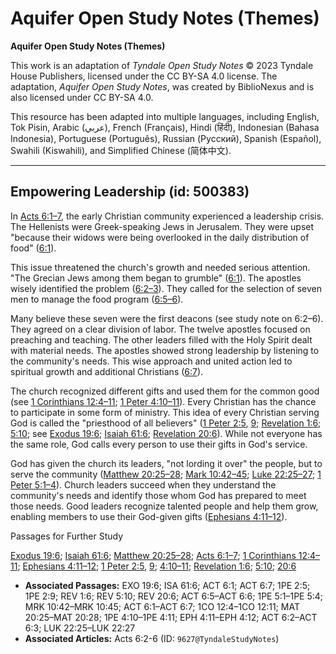 # Aquifer Open Study Notes (Themes)

**Aquifer Open Study Notes (Themes)**

This work is an adaptation of *Tyndale Open Study Notes* © 2023 Tyndale House Publishers, licensed under the CC BY\-SA 4\.0 license. The adaptation, *Aquifer Open Study Notes*, was created by BiblioNexus and is also licensed under CC BY\-SA 4\.0\.

This resource has been adapted into multiple languages, including English, Tok Pisin, Arabic (عربي), French (Français), Hindi (हिंदी), Indonesian (Bahasa Indonesia), Portuguese (Português), Russian (Русский), Spanish (Español), Swahili (Kiswahili), and Simplified Chinese (简体中文).



--------------------------------

## Empowering Leadership (id: 500383)

In [Acts 6:1–7](https://ref.ly/Acts6:1-Acts6:7), the early Christian community experienced a leadership crisis. The Hellenists were Greek\-speaking Jews in Jerusalem. They were upset "because their widows were being overlooked in the daily distribution of food" ([6:1](https://ref.ly/Acts6:1)). 

This issue threatened the church's growth and needed serious attention. "The Grecian Jews among them began to grumble" ([6:1](https://ref.ly/Acts6:1)). The apostles wisely identified the problem ([6:2–3](https://ref.ly/Acts6:2-Acts6:3)). They called for the selection of seven men to manage the food program ([6:5–6](https://ref.ly/Acts6:5-Acts6:6)). 

Many believe these seven were the first deacons (see study note on 6:2–6). They agreed on a clear division of labor. The twelve apostles focused on preaching and teaching. The other leaders filled with the Holy Spirit dealt with material needs. The apostles showed strong leadership by listening to the community's needs. This wise approach and united action led to spiritual growth and additional Christians ([6:7](https://ref.ly/Acts6:7)).

The church recognized different gifts and used them for the common good (see [1 Corinthians 12:4–11](https://ref.ly/1Cor12:4-1Cor12:11); [1 Peter 4:10–11](https://ref.ly/1Pet4:10-1Pet4:11)). Every Christian has the chance to participate in some form of ministry. This idea of every Christian serving God is called the "priesthood of all believers" ([1 Peter 2:5](https://ref.ly/1Pet2:5), [9](https://ref.ly/1Pet2:9); [Revelation 1:6](https://ref.ly/Rev1:6); [5:10](https://ref.ly/Rev5:10); see [Exodus 19:6](https://ref.ly/Exod19:6); [Isaiah 61:6](https://ref.ly/Isa61:6); [Revelation 20:6](https://ref.ly/Rev20:6)). While not everyone has the same role, God calls every person to use their gifts in God's service.

God has given the church its leaders, "not lording it over" the people, but to serve the community ([Matthew 20:25–28](https://ref.ly/Matt20:25-Matt20:28); [Mark 10:42–45](https://ref.ly/Mark10:42-Mark10:45); [Luke 22:25–27](https://ref.ly/Luke22:25-Luke22:27); [1 Peter 5:1–4](https://ref.ly/1Pet5:1-1Pet5:4)). Church leaders succeed when they understand the community's needs and identify those whom God has prepared to meet those needs. Good leaders recognize talented people and help them grow, enabling members to use their God\-given gifts ([Ephesians 4:11–12](https://ref.ly/Eph4:11-Eph4:12)).

Passages for Further Study

[Exodus 19:6](https://ref.ly/Exod19:6); [Isaiah 61:6](https://ref.ly/Isa61:6); [Matthew 20:25–28](https://ref.ly/Matt20:25-Matt20:28); [Acts 6:1–7](https://ref.ly/Acts6:1-Acts6:7); [1 Corinthians 12:4–11](https://ref.ly/1Cor12:4-1Cor12:11); [Ephesians 4:11–12](https://ref.ly/Eph4:11-Eph4:12); [1 Peter 2:5](https://ref.ly/1Pet2:5), [9](https://ref.ly/1Pet2:9); [4:10–11](https://ref.ly/1Pet4:10-1Pet4:11); [Revelation 1:6](https://ref.ly/Rev1:6); [5:10](https://ref.ly/Rev5:10); [20:6](https://ref.ly/Rev20:6)

* **Associated Passages:** EXO 19:6; ISA 61:6; ACT 6:1; ACT 6:7; 1PE 2:5; 1PE 2:9; REV 1:6; REV 5:10; REV 20:6; ACT 6:5–ACT 6:6; 1PE 5:1–1PE 5:4; MRK 10:42–MRK 10:45; ACT 6:1–ACT 6:7; 1CO 12:4–1CO 12:11; MAT 20:25–MAT 20:28; 1PE 4:10–1PE 4:11; EPH 4:11–EPH 4:12; ACT 6:2–ACT 6:3; LUK 22:25–LUK 22:27
* **Associated Articles:** Acts 6:2-6 (ID: `9627@TyndaleStudyNotes`)


